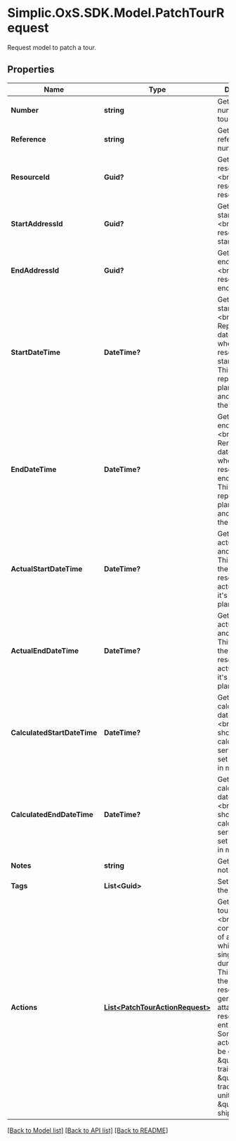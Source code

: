 # Simplic.OxS.SDK.Model.PatchTourRequest
Request model to patch a tour.

## Properties

Name | Type | Description | Notes
------------ | ------------- | ------------- | -------------
**Number** | **string** | Gets or sets the number of the tour. | [optional] 
**Reference** | **string** | Gets or sets the reference number. | [optional] 
**ResourceId** | **Guid?** | Gets or sets the resource id.  &lt;br&gt;  Will be resolved as resouce.   | [optional] 
**StartAddressId** | **Guid?** | Gets or sets the start address id.  &lt;br&gt;  Will be resolved to the start address.   | [optional] 
**EndAddressId** | **Guid?** | Gets or sets the end address id.  &lt;br&gt;  Will be resolved to the end address.   | [optional] 
**StartDateTime** | **DateTime?** | Gets or sets the start date time.  &lt;br&gt;  Represents the date and time when the resource should start it&#39;s trip.    This just represents the planned date and time, not the actual start. | [optional] 
**EndDateTime** | **DateTime?** | Gets or sets the end date time.  &lt;br&gt;  Rerpresents the date and time when the resource should end it&#39;s trip.    This just represents the planned date and time, not the actual end. | [optional] 
**ActualStartDateTime** | **DateTime?** | Gets or sets the actual start date and time.  &lt;br&gt;  This represents the time the resource actually started it&#39;s trip, not the planned start.   | [optional] 
**ActualEndDateTime** | **DateTime?** | Gets or sets the actual end date and time.  &lt;br&gt;  This represents the time the resource actually ended it&#39;s trip, not the planned end.   | [optional] 
**CalculatedStartDateTime** | **DateTime?** | Gets or sets the calculated start date and time.  &lt;br&gt;  This value should be calculated by a service and not set by the user in most cases.   | [optional] 
**CalculatedEndDateTime** | **DateTime?** | Gets or sets the calculated end date and time.  &lt;br&gt;  This value should be calculated by a service and not set by the user in most cases.   | [optional] 
**Notes** | **string** | Gets or sets a note. | [optional] 
**Tags** | **List&lt;Guid&gt;** | Sets the tags of the tour. | [optional] 
**Actions** | [**List&lt;PatchTourActionRequest&gt;**](PatchTourActionRequest.md) | Gets or sets the tour actions.  &lt;br&gt;  This list contains a list of actions which define single events during the trip.    This list will be the primary resource for the generation of attached resources and entities.  &lt;br&gt;  Some of these actoins might be e.g.: \&quot;Add trailer\&quot;, \&quot;Change tractor unit\&quot; or \&quot;Load shipment\&quot;.   | [optional] 

[[Back to Model list]](../README.md#documentation-for-models) [[Back to API list]](../README.md#documentation-for-api-endpoints) [[Back to README]](../README.md)

